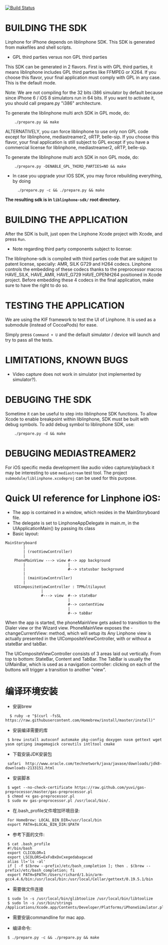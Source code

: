 [![Build Status](https://travis-ci.org/BelledonneCommunications/linphone-iphone.svg?branch=master)](https://travis-ci.org/BelledonneCommunications/linphone-iphone)

# BUILDING THE SDK

Linphone for iPhone depends on liblinphone SDK. This SDK is generated from makefiles and shell scripts.

* GPL third parties versus non GPL third parties

 This SDK can be generated in 2 flavors. First is with GPL third parties, it means liblinphone includes GPL third parties like FFMPEG or X264.
 If you choose this flavor, your final application must comply with GPL in any case. This is the default mode.

 Note: We are not compiling for the 32 bits i386 simulator by default because since iPhone 6 / iOS 8 simulators run in 64 bits. If you want to activate it, you should call prepare.py "i386" architecture.

 To generate the liblinphone multi arch SDK in GPL mode, do:

        ./prepare.py && make

 ALTERNATIVELY, you can force liblinphone to use only non GPL code except for liblinphone, mediastreamer2, oRTP, belle-sip.
 If you choose this flavor, your final application  is still subject to GPL except if you have a commercial license for liblinphone, mediastreamer2, oRTP, belle-sip.

 To generate the liblinphone multi arch SDK in non GPL mode, do:

        ./prepare.py -DENABLE_GPL_THIRD_PARTIES=NO && make

* In case you upgrade your IOS SDK, you may force rebuilding everything, by doing

        ./prepare.py -c && ./prepare.py && make

**The resulting sdk is in `liblinphone-sdk/` root directory.**

# BUILDING THE APPLICATION

After the SDK is built, just open the Linphone Xcode project with Xcode, and press `Run`.

* Note regarding third party components subject to license:

 The liblinphone-sdk is compiled with third parties code that are subject to patent license, specially: AMR, SILK G729 and H264 codecs.
 Linphone controls the embedding of these codecs thanks to the preprocessor macros HAVE_SILK, HAVE_AMR, HAVE_G729 HAVE_OPENH264 positioned in Xcode project.
 Before embedding these 4 codecs in the final application, make sure to have the right to do so.

# TESTING THE APPLICATION

We are using the KIF framework to test the UI of Linphone. It is used as a submodule (instead of CocoaPods) for ease.

Simply press `Command + U` and the default simulator / device will launch and try to pass all the tests.


# LIMITATIONS, KNOWN BUGS

* Video capture does not work in simulator (not implemented by simulator?).

# DEBUGING THE SDK

Sometime it can be useful to step into liblinphone SDK functions. To allow Xcode to enable breakpoint within liblinphone, SDK must be built with debug symbols.
To add debug symbol to liblinphone SDK, use:

        ./prepare.py -d && make

# DEBUGING MEDIASTREAMER2

For iOS specific media development like audio video capture/playback it may be interesting to use `mediastream` test tool.
The project `submodule/liblinphone.xcodeproj` can be used for this purpose.

# Quick UI reference for Linphone iOS:

- The app is contained in a window, which resides in the MainStoryboard file.
- The delegate is set to LinphoneAppDelegate in main.m, in the UIApplicationMain() by passing its class
- Basic layout:

```
MainStoryboard
        |
        | (rootViewController)
        |
    PhoneMainView ---> view #--> app background
        |                   |
        |                   #--> statusbar background
        |
        | (mainViewController)
        |
    UICompositeViewController : TPMultilayout
                |
                #---> view  #--> stateBar
                            |
                            #--> contentView
                            |
                            #--> tabBar
```


When the app is started, the phoneMainView gets asked to transition to the Dialer view or the Wizard view.
PhoneMainView exposes the -changeCurrentView: method, which will setup its
Any Linphone view is actually presented in the UICompositeViewController, with or without a stateBar and tabBar.

The UICompositeViewController consists of 3 areas laid out vertically. From top to bottom: StateBar, Content and TabBar.
The TabBar is usually the UIMainBar, which is used as a navigation controller: clicking on each of the buttons will trigger
a transition to another "view".

# 编译环境安装
* 安装brew
```
  $ ruby -e "$(curl -fsSL https://raw.githubusercontent.com/Homebrew/install/master/install)"
```

* 安装编译需要的库
```
 $ brew install autoconf automake pkg-config doxygen nasm gettext wget yasm optipng imagemagick coreutils intltool cmake
 ```

* 下载安装JDK安装包
```
 safari  http://www.oracle.com/technetwork/java/javase/downloads/jdk8-downloads-2133151.html
```

* 安装脚本
```
 $ wget --no-check-certificate https://raw.github.com/yuvi/gas-preprocessor/master/gas-preprocessor.pl
 $ chmod +x gas-preprocessor.pl
 $ sudo mv gas-preprocessor.pl /usr/local/bin/.
```

* 在.bash_profile文件增加环境目录:
```
 For HomeBrew: LOCAL_BIN_DIR=/usr/local/bin
 export PATH=$LOCAL_BIN_DIR:$PATH
```

* 参考下面的文件:
```
 $ cat .bash_profile 
 #!/bin/bash
 export CLICOLOR=1
 export LSCOLORS=ExFxBxDxCxegedabagacad
 alias ll='ls -al'
 if [ -f $(brew --prefix)/etc/bash_completion ]; then . $(brew --prefix)/etc/bash_completion; fi
 export PATH=$PATH:/Users/richard/1.bin/arm-gcc4.4.6/bin:/usr/local/bin:/usr/local/Cellar/gettext/0.19.5.1/bin
```

* 需要做文件连接
```
 $ sudo ln -s /usr/local/bin/glibtoolize /usr/local/bin/libtoolize
 $ sudo ln -s /usr/bin/strings /Applications/Xcode.app/Contents/Developer/Platforms/iPhoneSimulator.platform/Developer/usr/bin/strings
```

* 需要安装commandline for mac app.

* 编译命令:
```
 $ ./prepare.py -c && ./prepare.py && make
```
